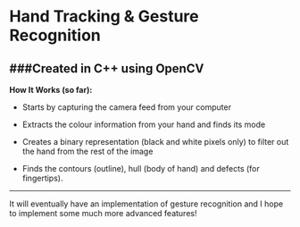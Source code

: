 # Hand Tracking & Gesture Recognition
###Created in C++ using OpenCV
---
**How It Works (so far):**

* Starts by capturing the camera feed from your computer

* Extracts the colour information from your hand and finds its mode

* Creates a binary representation (black and white pixels only) to filter out the hand from the
rest of the image

* Finds the contours (outline), hull (body of hand) and defects (for fingertips).

---

It will eventually have an implementation of gesture recognition and I hope to implement some much
more advanced features!
